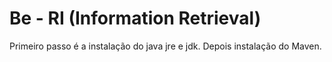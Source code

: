 # Be - RI (Information Retrieval)

Primeiro passo é a instalação do java jre e jdk.
Depois instalação do Maven.


